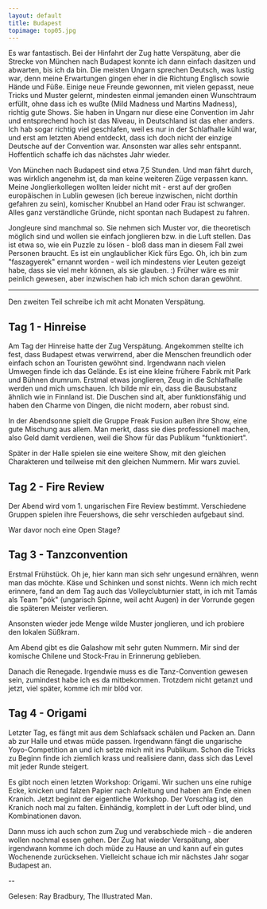```yaml
---
layout: default
title: Budapest
topimage: top05.jpg
---
```


Es war fantastisch.
Bei der Hinfahrt der Zug hatte Verspätung, aber die Strecke von München nach Budapest konnte ich dann einfach dasitzen und abwarten, bis ich da bin.
Die meisten Ungarn sprechen Deutsch, was lustig war, denn meine Erwartungen gingen eher in die Richtung Englisch sowie Hände und Füße.
Einige neue Freunde gewonnen, mit vielen gepasst, neue Tricks und Muster gelernt, mindesten einmal jemanden einen Wunschtraum erfüllt, ohne dass ich es wußte (Mild Madness und Martins Madness), richtig gute Shows.
Sie haben in Ungarn nur diese eine Convention im Jahr und entsprechend hoch ist das Niveau, in Deutschland ist das eher anders.
Ich hab sogar richtig viel geschlafen, weil es nur in der Schlafhalle kühl war, und erst am letzten Abend entdeckt, dass ich doch nicht der einzige Deutsche auf der Convention war.
Ansonsten war alles sehr entspannt.
Hoffentlich schaffe ich das nächstes Jahr wieder.

Von München nach Budapest sind etwa 7,5 Stunden.
Und man fährt durch, was wirklich angenehm ist, da man keine weiteren Züge verpassen kann.
Meine Jonglierkollegen wollten leider nicht mit - erst auf der großen europäischen in Lublin gewesen (ich bereue inzwischen, nicht dorthin gefahren zu sein), komischer Knubbel an Hand oder Frau ist schwanger.
Alles ganz verständliche Gründe, nicht spontan nach Budapest zu fahren.

Jongleure sind manchmal so.
Sie nehmen sich Muster vor, die theoretisch möglich sind und wollen sie einfach jonglieren bzw. in die Luft stellen.
Das ist etwa so, wie ein Puzzle zu lösen - bloß dass man in diesem Fall zwei Personen braucht.
Es ist ein unglaublicher Kick fürs Ego.
Oh, ich bin zum "faszagyerek" ernannt worden - weil ich mindestens vier Leuten gezeigt habe, dass sie viel mehr können, als sie glauben. :)
Früher wäre es mir peinlich gewesen, aber inzwischen hab ich mich schon daran gewöhnt.

----

Den zweiten Teil schreibe ich mit acht Monaten Verspätung.

Tag 1 - Hinreise
----------------

Am Tag der Hinreise hatte der Zug Verspätung.
Angekommen stellte ich fest, dass Budapest etwas verwirrend, aber die Menschen freundlich oder einfach schon an Touristen gewöhnt sind.
Irgendwann nach vielen Umwegen finde ich das Gelände.
Es ist eine kleine frühere Fabrik mit Park und Bühnen drumrum.
Erstmal etwas jonglieren, Zeug in die Schlafhalle werden und mich umschauen.
Ich bilde mir ein, dass die Bausubstanz ähnlich wie in Finnland ist.
Die Duschen sind alt, aber funktionsfähig und haben den Charme von Dingen, die nicht modern, aber robust sind.

In der Abendsonne spielt die Gruppe Freak Fusion außen ihre Show, eine gute Mischung aus allem.
Man merkt, dass sie dies professionell machen, also Geld damit verdienen, weil die Show für das Publikum "funktioniert".

Später in der Halle spielen sie eine weitere Show, mit den gleichen Charakteren und teilweise mit den gleichen Nummern. Mir wars zuviel.

Tag 2 - Fire Review
-------------------

Der Abend wird vom 1. ungarischen Fire Review bestimmt.
Verschiedene Gruppen spielen ihre Feuershows, die sehr verschieden aufgebaut sind.

War davor noch eine Open Stage?

Tag 3 - Tanzconvention
----------------------

Erstmal Frühstück.
Oh je, hier kann man sich sehr ungesund ernähren, wenn man das möchte. Käse und Schinken und sonst nichts.
Wenn ich mich recht erinnere, fand an dem Tag auch das Volleyclubturnier statt, in ich mit Tamás als Team "pók" (ungarisch Spinne, weil acht Augen) in der Vorrunde gegen die späteren Meister verlieren.

Ansonsten wieder jede Menge wilde Muster jonglieren, und ich probiere den lokalen Süßkram.

Am Abend gibt es die Galashow mit sehr guten Nummern.
Mir sind der komische Chilene und Stock-Frau in Erinnerung geblieben.

Danach die Renegade.
Irgendwie muss es die Tanz-Convention gewesen sein, zumindest habe ich es da mitbekommen.
Trotzdem nicht getanzt und jetzt, viel später, komme ich mir blöd vor.

Tag 4 - Origami
---------------

Letzter Tag, es fängt mit aus dem Schlafsack schälen und Packen an.
Dann ab zur Halle und etwas müde passen.
Irgendwann fängt die ungarische Yoyo-Competition an und ich setze mich mit ins Publikum.
Schon die Tricks zu Beginn finde ich ziemlich krass und realisiere dann, dass sich das Level mit jeder Runde steigert.

Es gibt noch einen letzten Workshop: Origami.
Wir suchen uns eine ruhige Ecke, knicken und falzen Papier nach Anleitung und haben am Ende einen Kranich.
Jetzt beginnt der eigentliche Workshop.
Der Vorschlag ist, den Kranich noch mal zu falten.
Einhändig, komplett in der Luft oder blind, und Kombinationen davon. 

Dann muss ich auch schon zum Zug und verabschiede mich - die anderen wollen nochmal essen gehen.
Der Zug hat wieder Verspätung, aber irgendwann komme ich doch müde zu Hause an und kann auf ein gutes Wochenende zurücksehen.
Vielleicht schaue ich mir nächstes Jahr sogar Budapest an.

--

Gelesen: Ray Bradbury, The Illustrated Man.
